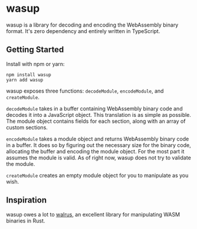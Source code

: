 # wasup

wasup is a library for decoding and encoding the WebAssembly binary format. 
It's zero dependency and entirely written in TypeScript.


## Getting Started

Install with npm or yarn:
```aidl
npm install wasup
yarn add wasup
```

wasup exposes three functions: `decodeModule`, `encodeModule`, and `createModule`.

`decodeModule` takes in a buffer containing WebAssembly binary code and decodes it 
into a JavaScript object. This translation is as simple as possible. The module object
contains fields for each section, along with an array of custom sections.

`encodeModule` takes a module object and returns WebAssembly binary code in a buffer.
It does so by figuring out the necessary size for the binary code, allocating the buffer
and encoding the module object. For the most part it assumes the module is valid. As
of right now, wasup does not try to validate the module.

`createModule` creates an empty module object for you to manipulate as you wish.

## Inspiration
wasup owes a lot to [walrus](https://github.com/rustwasm/walrus), an excellent library
for manipulating WASM binaries in Rust.
